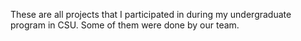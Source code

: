 These are all projects that I participated in during my undergraduate program in CSU. Some of them were done by our team.
